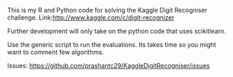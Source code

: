 This is my R and Python code for solving the Kaggle Digit Recogniser challenge.
Link:http://www.kaggle.com/c/digit-recognizer

Further development will only take on the python code that uses scikitlearn.

Use the generic script to run the evaluations. Its takes time so you might want to comment few algorithms.

Issues:
https://github.com/prashantc29/KaggleDigitRecogniser/issues
